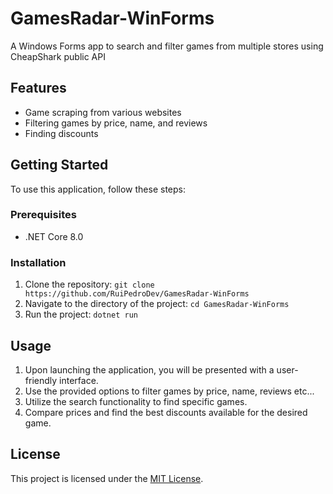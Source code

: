 # GamesRadar-WinForms
A Windows Forms app to search and filter games from multiple stores using CheapShark public API

## Features

- Game scraping from various websites
- Filtering games by price, name, and reviews
- Finding discounts

## Getting Started

To use this application, follow these steps:

### Prerequisites

- .NET Core 8.0

### Installation

1. Clone the repository: `git clone https://github.com/RuiPedroDev/GamesRadar-WinForms`
2. Navigate to the directory of the project: `cd GamesRadar-WinForms`
3. Run the project: `dotnet run`

## Usage

1. Upon launching the application, you will be presented with a user-friendly interface.
2. Use the provided options to filter games by price, name, reviews etc...
3. Utilize the search functionality to find specific games.
4. Compare prices and find the best discounts available for the desired game.

## License

This project is licensed under the [MIT License](LICENSE).

